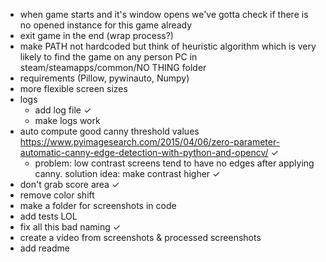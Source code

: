 - when game starts and it's window opens we've gotta check if there is no opened instance for this game already
- exit game in the end (wrap process?)
- make PATH not hardcoded but think of heuristic algorithm which is very likely to find the game on any person PC in steam/steamapps/common/NO THING folder
- requirements (Pillow,  pywinauto, Numpy)
- more flexible screen sizes
- logs
  - add log file ✓
  - make logs work
- auto compute good canny threshold values https://www.pyimagesearch.com/2015/04/06/zero-parameter-automatic-canny-edge-detection-with-python-and-opencv/ ✓ 
  - problem: low contrast screens tend to have no edges after applying canny. solution idea: make contrast higher ✓
- don't grab score area ✓
- remove color shift
- make a folder for screenshots in code
- add tests LOL
- fix all this bad naming ✓
- create a video from screenshots & processed screenshots
- add readme
